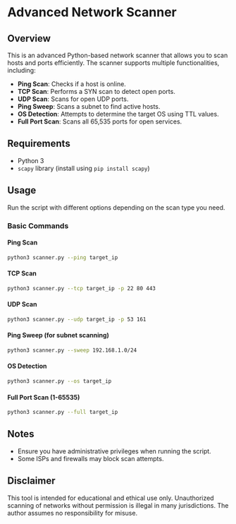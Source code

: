 # Advanced Network Scanner

## Overview
This is an advanced Python-based network scanner that allows you to scan hosts and ports efficiently. The scanner supports multiple functionalities, including:
- **Ping Scan**: Checks if a host is online.
- **TCP Scan**: Performs a SYN scan to detect open ports.
- **UDP Scan**: Scans for open UDP ports.
- **Ping Sweep**: Scans a subnet to find active hosts.
- **OS Detection**: Attempts to determine the target OS using TTL values.
- **Full Port Scan**: Scans all 65,535 ports for open services.

## Requirements
- Python 3
- `scapy` library (install using `pip install scapy`)

## Usage
Run the script with different options depending on the scan type you need.

### Basic Commands

#### Ping Scan
```bash
python3 scanner.py --ping target_ip
```

#### TCP Scan
```bash
python3 scanner.py --tcp target_ip -p 22 80 443
```

#### UDP Scan
```bash
python3 scanner.py --udp target_ip -p 53 161
```

#### Ping Sweep (for subnet scanning)
```bash
python3 scanner.py --sweep 192.168.1.0/24
```

#### OS Detection
```bash
python3 scanner.py --os target_ip
```

#### Full Port Scan (1-65535)
```bash
python3 scanner.py --full target_ip
```

## Notes
- Ensure you have administrative privileges when running the script.
- Some ISPs and firewalls may block scan attempts.

## Disclaimer
This tool is intended for educational and ethical use only. Unauthorized scanning of networks without permission is illegal in many jurisdictions. The author assumes no responsibility for misuse.


